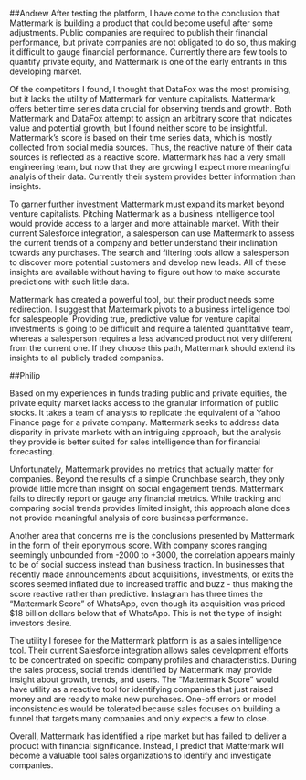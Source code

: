 ##Andrew
After testing the platform, I have come to the conclusion that Mattermark is building a product that could become useful after some adjustments. Public companies are required to publish their financial performance, but private companies are not obligated to do so, thus making it difficult to gauge financial performance. Currently there are few tools to quantify private equity, and Mattermark is one of the early entrants in this developing market.

Of the competitors I found, I thought that DataFox was the most promising, but it lacks the utility of Mattermark for venture capitalists. Mattermark offers better time series data crucial for observing trends and growth. Both Mattermark and DataFox attempt to assign an arbitrary score that indicates value and potential growth, but I found neither score to be insightful. Mattermark’s score is based on their time series data, which is mostly collected from social media sources. Thus, the reactive nature of their data sources is reflected as a reactive score. Mattermark has had a very small engineering team, but now that they are growing I expect more meaningful analyis of their data. Currently their system provides better information than insights.

To garner further investment Mattermark must expand its market beyond venture capitalists. Pitching Mattermark as a business intelligence tool would provide access to a larger and more attainable market. With their current Salesforce integration, a salesperson can use Mattermark to assess the current trends of a company and better understand their inclination towards any purchases. The search and filtering tools allow a salesperson to discover more potential customers and develop new leads. All of these insights are available without having to figure out how to make accurate predictions with such little data.

Mattermark has created a powerful tool, but their product needs some redirection. I suggest that Mattermark pivots to a business intelligence tool for salespeople. Providing true, predictive value for venture capital investments is going to be difficult and require a talented quantitative team, whereas a salesperson requires a less advanced product not very different from the current one. If they choose this path, Mattermark should extend its insights to all publicly traded companies.

##Philip


Based on my experiences in funds trading public and private equities, the private equity market lacks access to the granular information of public stocks. It takes a team of analysts to replicate the equivalent of a Yahoo Finance page for a private company. Mattermark seeks to address data disparity in private markets with an intriguing approach, but the analysis they provide is better suited for sales intelligence than for financial forecasting. 

Unfortunately, Mattermark provides no metrics that actually matter for companies. Beyond the results of a simple Crunchbase search, they only provide little more than insight on social engagement trends. Mattermark fails to directly report or gauge any financial metrics. While tracking and comparing social trends provides limited insight, this approach alone does not provide meaningful analysis of core business performance. 

Another area that concerns me is the conclusions presented by Mattermark in the form of their eponymous score. With company scores ranging seemingly unbounded from -2000 to +3000, the correlation appears mainly to be of social success instead than business traction. In businesses that recently made announcements about acquisitions, investments, or exits the scores seemed inflated due to increased traffic  and buzz - thus making the score reactive rather than predictive. Instagram has three times the “Mattermark Score” of WhatsApp, even though its acquisition was priced $18 billion dollars below that of WhatsApp. This is not the type of insight investors desire.

The utility I foresee for the Mattermark platform is as a sales intelligence tool. Their current Salesforce integration allows sales development efforts to be concentrated on specific company profiles and characteristics. During the sales process, social trends identified by Mattermark may provide insight about growth, trends, and users. The “Mattermark Score” would have utility as a reactive tool for identifying companies that just raised money and are ready to make new purchases. One-off errors or model inconsistencies would be tolerated because sales focuses on building a funnel that targets many companies and only expects a few to close. 

Overall, Mattermark has identified a ripe market but has failed to deliver a product with financial significance. Instead, I predict that Mattermark will become a valuable tool sales organizations to identify and investigate companies. 

